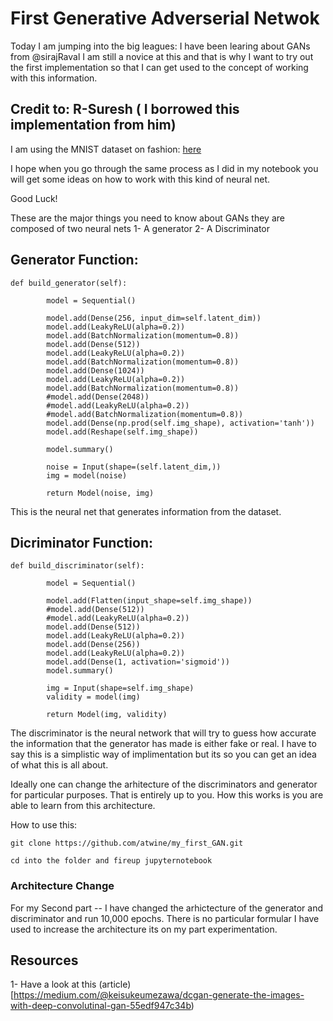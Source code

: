 # First Generative Adverserial Netwok

Today I am jumping into the big leagues: I have been learing about GANs from @sirajRaval 
I am still a novice at this and that is why I want to try out the first implementation so that I can get used to the concept of working with this information.

## Credit to: R-Suresh ( I borrowed this implementation from him)

I am using the MNIST dataset on fashion: [here](https://github.com/zalandoresearch/fashion-mnist)

I hope when you go through the same process as I did in my notebook you will get some ideas on how to work with this kind of neural net.

Good Luck!

These are the major things you need to know about GANs they are composed of two neural nets
1- A generator
2- A Discriminator

## Generator Function:
```
def build_generator(self):

        model = Sequential()

        model.add(Dense(256, input_dim=self.latent_dim))
        model.add(LeakyReLU(alpha=0.2))
        model.add(BatchNormalization(momentum=0.8))
        model.add(Dense(512))
        model.add(LeakyReLU(alpha=0.2))
        model.add(BatchNormalization(momentum=0.8))
        model.add(Dense(1024))
        model.add(LeakyReLU(alpha=0.2))
        model.add(BatchNormalization(momentum=0.8))
        #model.add(Dense(2048))
        #model.add(LeakyReLU(alpha=0.2))
        #model.add(BatchNormalization(momentum=0.8))
        model.add(Dense(np.prod(self.img_shape), activation='tanh'))
        model.add(Reshape(self.img_shape))

        model.summary()

        noise = Input(shape=(self.latent_dim,))
        img = model(noise)

        return Model(noise, img)
```
This is the neural net that generates information from the dataset.

## Dicriminator Function:

```
def build_discriminator(self):

        model = Sequential()

        model.add(Flatten(input_shape=self.img_shape))
        #model.add(Dense(512))
        #model.add(LeakyReLU(alpha=0.2))
        model.add(Dense(512))
        model.add(LeakyReLU(alpha=0.2))
        model.add(Dense(256))
        model.add(LeakyReLU(alpha=0.2))
        model.add(Dense(1, activation='sigmoid'))
        model.summary()

        img = Input(shape=self.img_shape)
        validity = model(img)

        return Model(img, validity)
```
   The discriminator is the neural network that will try to guess how accurate the information that the generator has made is either fake or real. I have to say this is a simplistic way of implimentation but its so you can get an idea of what this is all about. 

Ideally one can change the arhitecture of the discriminators and generator for particular purposes. That is entirely up to you. How this works is you are able to learn from this architecture.

How to use this:
```
git clone https://github.com/atwine/my_first_GAN.git

cd into the folder and fireup jupyternotebook

```
### Architecture Change
For my Second part -- I have changed the arhictecture of the generator and discriminator and run 10,000 epochs.
There is no particular formular I have used to increase the architecture its on my part experimentation.

## Resources
1- Have a look at this (article)[https://medium.com/@keisukeumezawa/dcgan-generate-the-images-with-deep-convolutinal-gan-55edf947c34b)

